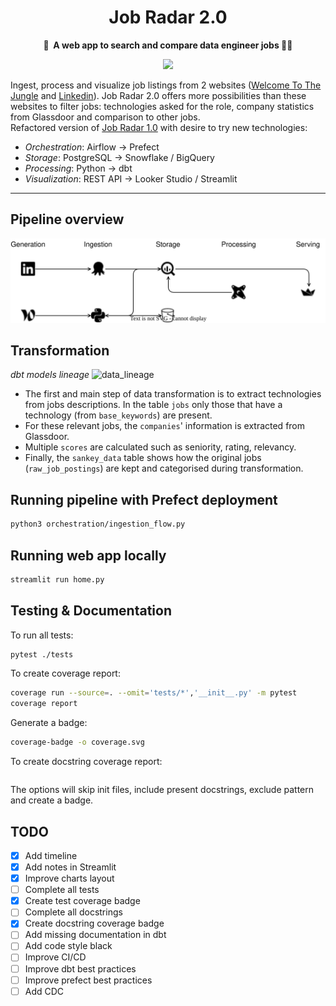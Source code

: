 <h1 align="center">
    Job Radar 2.0
</h1>

<p align="center">
    <strong>🎯&nbsp; A web app to search and compare data engineer jobs 👷‍♀️</strong>
</p>

<p align="center">
    <a href="https://job-radar.streamlit.app/"><img src="https://static.streamlit.io/badges/streamlit_badge_black_white.svg"></a>
</p>

Ingest, process and visualize job listings from 2 websites ([Welcome To The Jungle](https://www.welcometothejungle.com/) 
and [Linkedin](https://www.linkedin.com/jobs/)). Job Radar 2.0 offers more possibilities than these websites to filter jobs: 
technologies asked for the role, company statistics from Glassdoor and comparison to other jobs.  
Refactored version of [Job Radar 1.0](https://github.com/FelitaD/job-radar-1.0) with desire to try new technologies:
- _Orchestration_: Airflow &rarr; Prefect
- _Storage_: PostgreSQL &rarr; Snowflake / BigQuery
- _Processing_: Python &rarr; dbt
- _Visualization_: REST API &rarr; Looker Studio / Streamlit

****

## Pipeline overview

<p align="center">
    <img src="docs/job-radar-2.svg" width=600>
</p>
  
## Transformation

*dbt models lineage*
![data_lineage](/Users/donor/PycharmProjects/job-radar-2.0/docs/data_lineage.png)

- The first and main step of data transformation is to extract technologies from jobs descriptions.
In the table `jobs` only those that have a technology (from `base_keywords`) are present.
- For these relevant jobs, the `companies`' information is extracted from Glassdoor.
- Multiple `scores` are calculated such as seniority, rating, relevancy.
- Finally, the `sankey_data` table shows how the original jobs (`raw_job_postings`) are kept and categorised during transformation.

## Running pipeline with Prefect deployment

```bash
python3 orchestration/ingestion_flow.py
```

## Running web app locally

```bash
streamlit run home.py
```

## Testing & Documentation

To run all tests: 

```bash
pytest ./tests
```

To create coverage report:

```bash
coverage run --source=. --omit='tests/*','__init__.py' -m pytest
coverage report
```
Generate a badge:

```bash
coverage-badge -o coverage.svg
```

To create docstring coverage report:
```bash

```
The options will skip init files, include present docstrings, exclude pattern and create a badge.

## TODO

- [x] Add timeline
- [x] Add notes in Streamlit
- [x] Improve charts layout
- [ ] Complete all tests
- [x] Create test coverage badge 
- [ ] Complete all docstrings
- [x] Create docstring coverage badge 
- [ ] Add missing documentation in dbt
- [ ] Add code style black
- [ ] Improve CI/CD
- [ ] Improve dbt best practices
- [ ] Improve prefect best practices
- [ ] Add CDC
